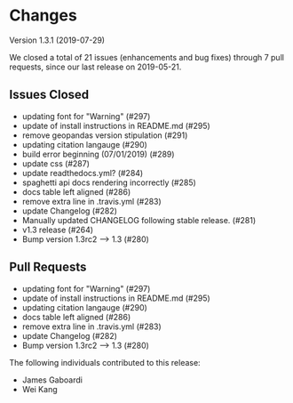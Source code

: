 # Changes

Version 1.3.1 (2019-07-29)

We closed a total of 21 issues (enhancements and bug fixes) through 7 pull requests, since our last release on 2019-05-21.

## Issues Closed
  - updating font for "Warning" (#297)
  - update of install instructions in README.md (#295)
  - remove geopandas version stipulation (#291)
  - updating citation langauge (#290)
  - build error beginning (07/01/2019) (#289)
  - update css (#287)
  - update readthedocs.yml? (#284)
  - spaghetti api docs rendering incorrectly (#285)
  - docs table left aligned (#286)
  - remove extra line in .travis.yml (#283)
  - update Changelog (#282)
  - Manually updated CHANGELOG following stable release. (#281)
  - v1.3 release (#264)
  - Bump version 1.3rc2 --> 1.3 (#280)

## Pull Requests
  - updating font for "Warning" (#297)
  - update of install instructions in README.md (#295)
  - updating citation langauge (#290)
  - docs table left aligned (#286)
  - remove extra line in .travis.yml (#283)
  - update Changelog (#282)
  - Bump version 1.3rc2 --> 1.3 (#280)

The following individuals contributed to this release:

  - James Gaboardi
  - Wei Kang